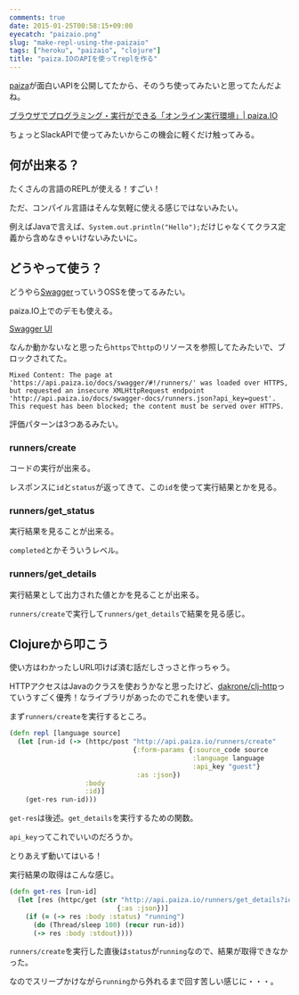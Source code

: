 ```yaml
---
comments: true
date: 2015-01-25T00:58:15+09:00
eyecatch: "paizaio.png"
slug: "make-repl-using-the-paizaio"
tags: ["heroku", "paizaio", "clojure"]
title: "paiza.IOのAPIを使ってreplを作る"
---
```


[paiza](http://paiza.jp/)が面白いAPIを公開してたから、そのうち使ってみたいと思ってたんだよね。

[ブラウザでプログラミング・実行ができる「オンライン実行環境」| paiza.IO](https://paiza.io/)

ちょっとSlackAPIで使ってみたいからこの機会に軽くだけ触ってみる。

## 何が出来る？

たくさんの言語のREPLが使える！すごい！

ただ、コンパイル言語はそんな気軽に使える感じではないみたい。

例えばJavaで言えば、`System.out.println("Hello");`だけじゃなくてクラス定義から含めなきゃいけないみたいに。

## どうやって使う？

どうやら[Swagger](http://swagger.io/)っていうOSSを使ってるみたい。

paiza.IO上でのデモも使える。

[Swagger UI](http://api.paiza.io/docs/swagger/#!/runners/)

なんか動かないなと思ったら`https`で`http`のリソースを参照してたみたいで、ブロックされてた。

    Mixed Content: The page at 'https://api.paiza.io/docs/swagger/#!/runners/' was loaded over HTTPS, but requested an insecure XMLHttpRequest endpoint 'http://api.paiza.io/docs/swagger-docs/runners.json?api_key=guest'. This request has been blocked; the content must be served over HTTPS.

評価パターンは3つあるみたい。

### runners/create

コードの実行が出来る。

レスポンスに`id`と`status`が返ってきて、この`id`を使って実行結果とかを見る。

### runners/get_status

実行結果を見ることが出来る。

`completed`とかそういうレベル。

### runners/get_details

実行結果として出力された値とかを見ることが出来る。

`runners/create`で実行して`runners/get_details`で結果を見る感じ。

## Clojureから叩こう

使い方はわかったしURL叩けば済む話だしさっさと作っちゃう。

HTTPアクセスはJavaのクラスを使おうかなと思ったけど、[dakrone/clj-http](https://github.com/dakrone/clj-http)っていうすごく優秀！なライブラリがあったのでこれを使います。

まず`runners/create`を実行するところ。

``` clojure
(defn repl [language source]
  (let [run-id (-> (httpc/post "http://api.paiza.io/runners/create"
                               {:form-params {:source_code source
                                              :language language
                                              :api_key "guest"}
                                :as :json})
                   :body
                   :id)]
    (get-res run-id)))
```

`get-res`は後述。`get_details`を実行するための関数。

`api_key`ってこれでいいのだろうか。

とりあえず動いてはいる！

実行結果の取得はこんな感じ。

``` clojure
(defn get-res [run-id]
  (let [res (httpc/get (str "http://api.paiza.io/runners/get_details?id=" run-id "&api_key=guest")
                           {:as :json})]
    (if (= (-> res :body :status) "running")
      (do (Thread/sleep 100) (recur run-id))
      (-> res :body :stdout))))
```

`runners/create`を実行した直後は`status`が`running`なので、結果が取得できなかった。

なのでスリープかけながら`running`から外れるまで回す苦しい感じに・・・。

